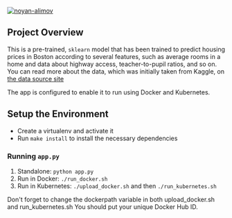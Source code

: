 [![noyan-alimov](https://circleci.com/gh/noyan-alimov/docker-kubernetes-project.svg?style=svg)](https://app.circleci.com/pipelines/github/noyan-alimov/docker-kubernetes-project)

## Project Overview

This is a pre-trained, `sklearn` model that has been trained to predict housing prices in Boston according to several features, such as average rooms in a home and data about highway access, teacher-to-pupil ratios, and so on. You can read more about the data, which was initially taken from Kaggle, on [the data source site](https://www.kaggle.com/c/boston-housing)

The app is configured to enable it to run using Docker and Kubernetes.

## Setup the Environment

* Create a virtualenv and activate it
* Run `make install` to install the necessary dependencies

### Running `app.py`

1. Standalone:  `python app.py`
2. Run in Docker:  `./run_docker.sh`
3. Run in Kubernetes:  `./upload_docker.sh` and then `./run_kubernetes.sh`

Don't forget to change the dockerpath variable in both upload_docker.sh and run_kubernetes.sh You should put your unique Docker Hub ID.

